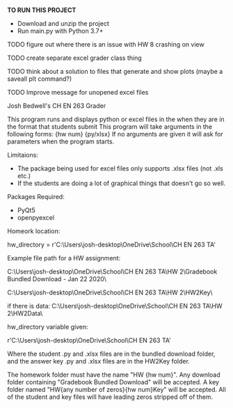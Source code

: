 **TO RUN THIS PROJECT**

- Download and unzip the project
- Run main.py with Python 3.7+


TODO figure out where there is an issue with HW 8 crashing on view

TODO create separate excel grader class thing

TODO think about a solution to files that generate and show plots (maybe a saveall plt command?)

TODO Improve message for unopened excel files

Josh Bedwell's CH EN 263 Grader

This program runs and displays python or excel files in the when they are in the format that students submit
This program will take arguments in the following forms:
  {hw num} {py/xlsx}
If no arguments are given it will ask for parameters when the program starts.

Limitaions:
- The package being used for excel files only supports .xlsx files (not .xls etc.)
- If the students are doing a lot of graphical things that doesn't go so well.

Packages Required:
- PyQt5
- openpyexcel

Homeork location:

hw_directory = r'C:\Users\josh-desktop\OneDrive\School\CH EN 263 TA'

Example file path for a HW assignment:
  
  C:\Users\josh-desktop\OneDrive\School\CH EN 263 TA\HW 2\Gradebook Bundled Download - Jan 22 2020\
  
  C:\Users\josh-desktop\OneDrive\School\CH EN 263 TA\HW 2\HW2Key\
  
  if there is data:
  C:\Users\josh-desktop\OneDrive\School\CH EN 263 TA\HW 2\HW2Data\
  
hw_directory variable given:
  
  r'C:\Users\josh-desktop\OneDrive\School\CH EN 263 TA'

Where the student .py and .xlsx files are in the bundled download folder, and the answer key .py and .xlsx files are in
the HW2Key folder.

The homework folder must have the name "HW {hw num}".
Any download folder containing "Gradebook Bundled Download" will be accepted.
A key folder named "HW{any number of zeros}{hw num}Key" will be accepted.
All of the student and key files will have leading zeros stripped off of them.
